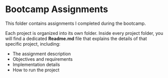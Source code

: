 # Bootcamp Assignments

This folder contains assignments I completed during the bootcamp.  

Each project is organized into its own folder. Inside every project folder, you will find a dedicated **Readme.md** file that explains the details of that specific project, including:  
- The assignment description  
- Objectives and requirements  
- Implementation details  
- How to run the project  